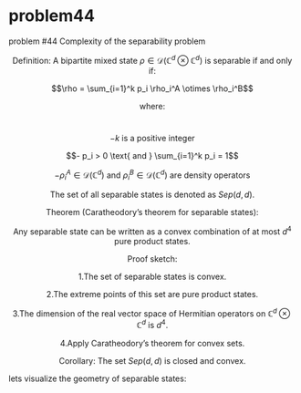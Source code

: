# problem44
problem #44 Complexity of the separability problem


$$\text{Definition: A bipartite mixed state } \rho \in \mathcal{D}(\mathbb{C}^d \otimes \mathbb{C}^d) \text{ is separable if and only if:}$$

$$\rho = \sum_{i=1}^k p_i \rho_i^A \otimes \rho_i^B$$

$$\text{where:}$$
<br>

$$- k \text{ is a positive integer}$$

$$- p_i > 0 \text{ and } \sum_{i=1}^k p_i = 1$$

$$- \rho_i^A \in \mathcal{D}(\mathbb{C}^d) \text{ and } \rho_i^B \in \mathcal{D}(\mathbb{C}^d) \text{ are density operators}$$

$$\text{The set of all separable states is denoted as } Sep(d,d).$$

$$\text{Theorem (Caratheodory's theorem for separable states):}$$

$$\text{Any separable state can be written as a convex combination of at most } d^4 \text{ pure product states.}$$

$$\text{Proof sketch:}$$

$$1. \text{The set of separable states is convex.}$$

$$2. \text{The extreme points of this set are pure product states.}$$

$$3. \text{The dimension of the real vector space of Hermitian operators on } \mathbb{C}^d \otimes \mathbb{C}^d \text{ is } d^4.$$

$$4. \text{Apply Caratheodory's theorem for convex sets.}$$

$$\text{Corollary: The set } Sep(d,d) \text{ is closed and convex.}$$

lets visualize the geometry of separable states:


